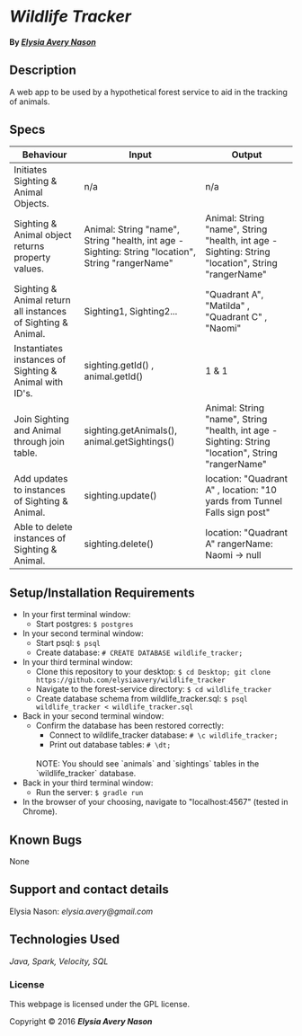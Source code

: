 # _Wildlife Tracker_


#### By _[**Elysia Avery Nason**](https://github.com/elysiaavery)_

## Description
A web app to be used by a hypothetical forest service to aid in the tracking of animals.
## Specs

| Behaviour                                                    | Input                                                                                             | Output                                                                                            |
|--------------------------------------------------------------|---------------------------------------------------------------------------------------------------|---------------------------------------------------------------------------------------------------|
| Initiates Sighting & Animal Objects.                         | n/a                                                                                               | n/a                                                                                               |
| Sighting & Animal object returns property values.            | Animal: String "name", String "health, int age - Sighting: String "location", String "rangerName" | Animal: String "name", String "health, int age - Sighting: String "location", String "rangerName" |
| Sighting & Animal return all instances of Sighting & Animal. | Sighting1, Sighting2...                                                                           | "Quadrant A", "Matilda" , "Quadrant C" , "Naomi"                                                  |
| Instantiates instances of Sighting & Animal with ID's.       | sighting.getId() , animal.getId()                                                                 | 1 & 1                                                                                             |
| Join Sighting and Animal through join table.                 | sighting.getAnimals(), animal.getSightings()                                                      | Animal: String "name", String "health, int age - Sighting: String "location", String "rangerName" |
| Add updates to instances of Sighting & Animal.               | sighting.update()                                                                                 | location: "Quadrant A" , location: "10 yards from Tunnel Falls sign post"                         |
| Able to delete instances of Sighting & Animal.               | sighting.delete()                                                                                 | location: "Quadrant A" rangerName: Naomi -> null                                                  |

## Setup/Installation Requirements

* In your first terminal window:
  * Start postgres: `$ postgres`
* In your second terminal window:
  * Start psql: `$ psql`
  * Create database: `# CREATE DATABASE wildlife_tracker;`
* In your third terminal window:
  * Clone this repository to your desktop: `$ cd Desktop; git clone https://github.com/elysiaavery/wildlife_tracker`
  * Navigate to the forest-service directory: `$ cd wildlife_tracker`
  * Create database schema from wildlife_tracker.sql: `$ psql wildlife_tracker < wildlife_tracker.sql`
* Back in your second terminal window:
  * Confirm the database has been restored correctly:
    * Connect to wildlife_tracker database: `# \c wildlife_tracker;`
    * Print out database tables: `# \dt;`
    <br>
    NOTE: You should see `animals` and `sightings` tables in the `wildlife_tracker` database.
* Back in your third terminal window:
  * Run the server: `$ gradle run`
* In the browser of your choosing, navigate to "localhost:4567" (tested in Chrome).

## Known Bugs

None

## Support and contact details

Elysia Nason: _elysia.avery@gmail.com_

## Technologies Used

_Java,
Spark,
Velocity,
SQL_

### License

This webpage is licensed under the GPL license.

Copyright &copy; 2016 **_Elysia Avery Nason_**
